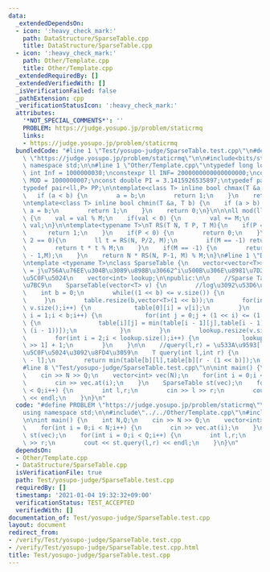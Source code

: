 ```yaml
---
data:
  _extendedDependsOn:
  - icon: ':heavy_check_mark:'
    path: DataStructure/SparseTable.cpp
    title: DataStructure/SparseTable.cpp
  - icon: ':heavy_check_mark:'
    path: Other/Template.cpp
    title: Other/Template.cpp
  _extendedRequiredBy: []
  _extendedVerifiedWith: []
  _isVerificationFailed: false
  _pathExtension: cpp
  _verificationStatusIcon: ':heavy_check_mark:'
  attributes:
    '*NOT_SPECIAL_COMMENTS*': ''
    PROBLEM: https://judge.yosupo.jp/problem/staticrmq
    links:
    - https://judge.yosupo.jp/problem/staticrmq
  bundledCode: "#line 1 \"Test/yosupo-judge/SparseTable.test.cpp\"\n#define PROBLEM\
    \ \"https://judge.yosupo.jp/problem/staticrmq\"\n\n#include<bits/stdc++.h>\nusing\
    \ namespace std;\n\n#line 1 \"Other/Template.cpp\"\ntypedef long long ll;\nconstexpr\
    \ int Inf = 1000000030;\nconstexpr ll INF= 2000000000000000000;\nconstexpr ll\
    \ MOD = 1000000007;\nconst double PI = 3.1415926535897;\ntypedef pair<ll,ll> P;\n\
    typedef pair<ll,P> PP;\n\ntemplate<class T> inline bool chmax(T &a, T b) {\n \
    \   if (a < b) {\n        a = b;\n        return 1;\n    }\n    return 0;\n}\n\
    \ntemplate<class T> inline bool chmin(T &a, T b) {\n    if (a > b) {\n       \
    \ a = b;\n        return 1;\n    }\n    return 0;\n}\n\n\nll mod(ll val, ll M)\
    \ {\n    val = val % M;\n    if(val < 0) {\n        val += M;\n    }\n    return\
    \ val;\n}\n\ntemplate<typename T>\nT RS(T N, T P, T M){\n    if(P == 0) {\n  \
    \      return 1;\n    }\n    if(P < 0) {\n        return 0;\n    }\n    if(P %\
    \ 2 == 0){\n        ll t = RS(N, P/2, M);\n        if(M == -1) return t * t;\n\
    \        return t * t % M;\n    }\n    if(M == -1) {\n        return N * RS(N,P\
    \ - 1,M);\n    }\n    return N * RS(N, P-1, M) % M;\n}\n#line 1 \"DataStructure/SparseTable.cpp\"\
    \ntemplate <typename T>\nclass SparseTable {\n    vector<vector<T>> table; //table[i][j]\
    \ = j\u756A\u76EE\u304B\u3089\u898B\u30662^i\u500B\u306E\u8981\u7D20\u306E\u6700\
    \u5C0F\u5024\n    vector<int> lookup;\n\npublic:\n\n    //Sparse Table\u306E\u69CB\
    \u7BC9\n    SparseTable(vector<T> v) {\n        //log\u3092\u53D6\u308B\n    \
    \    int b = 0;\n        while((1 << b) <= v.size()) {\n            b++;\n   \
    \     }\n        table.resize(b,vector<T>(1 << b));\n        for(int i = 0;i <\
    \ v.size();i++) {\n            table[0][i] = v[i];\n        }\n        for(int\
    \ i = 1;i < b;i++) {\n            for(int j = 0;j + (1 << i) <= (1 << b);j++)\
    \ {\n                table[i][j] = min(table[i - 1][j],table[i - 1][j + (1 <<\
    \ (i - 1))]);\n            }\n        }\n        lookup.resize(v.size() + 1);\n\
    \        for(int i = 2;i < lookup.size();i++) {\n            lookup[i] = lookup[i\
    \ >> 1] + 1;\n        }\n    }\n\n    //query(l,r) = \u533A\u9593[l,r)\u306E\u6700\
    \u5C0F\u5024\u3092\u8FD4\u3059\n    T query(int l,int r) {\n        int b = lookup[r\
    \ - l];\n        return min(table[b][l],table[b][r - (1 << b)]);\n    }\n};\n\
    #line 8 \"Test/yosupo-judge/SparseTable.test.cpp\"\n\nint main() {\n    int N,Q;\n\
    \    cin >> N >> Q;\n    vector<int> vec(N);\n    for(int i = 0;i < N;i++) {\n\
    \        cin >> vec.at(i);\n    }\n    SparseTable st(vec);\n    for(int i = 0;i\
    \ < Q;i++) {\n        int l,r;\n        cin >> l >> r;\n        cout << st.query(l,r)\
    \ << endl;\n    }\n}\n"
  code: "#define PROBLEM \"https://judge.yosupo.jp/problem/staticrmq\"\n\n#include<bits/stdc++.h>\n\
    using namespace std;\n\n#include\"../../Other/Template.cpp\"\n#include\"../../DataStructure/SparseTable.cpp\"\
    \n\nint main() {\n    int N,Q;\n    cin >> N >> Q;\n    vector<int> vec(N);\n\
    \    for(int i = 0;i < N;i++) {\n        cin >> vec.at(i);\n    }\n    SparseTable\
    \ st(vec);\n    for(int i = 0;i < Q;i++) {\n        int l,r;\n        cin >> l\
    \ >> r;\n        cout << st.query(l,r) << endl;\n    }\n}\n"
  dependsOn:
  - Other/Template.cpp
  - DataStructure/SparseTable.cpp
  isVerificationFile: true
  path: Test/yosupo-judge/SparseTable.test.cpp
  requiredBy: []
  timestamp: '2021-01-04 19:32:32+09:00'
  verificationStatus: TEST_ACCEPTED
  verifiedWith: []
documentation_of: Test/yosupo-judge/SparseTable.test.cpp
layout: document
redirect_from:
- /verify/Test/yosupo-judge/SparseTable.test.cpp
- /verify/Test/yosupo-judge/SparseTable.test.cpp.html
title: Test/yosupo-judge/SparseTable.test.cpp
---
```

